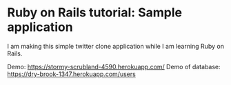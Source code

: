 # Ruby on Rails tutorial: Sample application

I am making this simple twitter clone application while I am learning Ruby on Rails.

Demo: https://stormy-scrubland-4590.herokuapp.com/
Demo of database: https://dry-brook-1347.herokuapp.com/users
